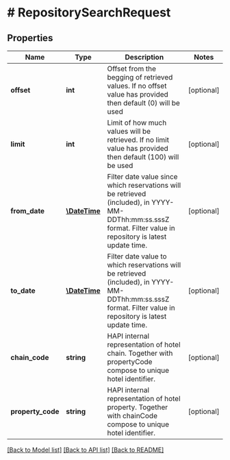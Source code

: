 # # RepositorySearchRequest

## Properties

Name | Type | Description | Notes
------------ | ------------- | ------------- | -------------
**offset** | **int** | Offset from the begging of retrieved values. If no offset value has provided then default (0) will be used | [optional] 
**limit** | **int** | Limit of how much values will be retrieved. If no limit value has provided then default (100) will be used | [optional] 
**from_date** | [**\DateTime**](\DateTime.md) | Filter date value since which reservations will be retrieved (included), in YYYY-MM-DDThh:mm:ss.sssZ format. Filter value in repository is latest update time. | [optional] 
**to_date** | [**\DateTime**](\DateTime.md) | Filter date value to which reservations will be retrieved (included), in YYYY-MM-DDThh:mm:ss.sssZ format. Filter value in repository is latest update time. | [optional] 
**chain_code** | **string** | HAPI internal representation of hotel chain. Together with propertyCode compose to unique hotel identifier. | [optional] 
**property_code** | **string** | HAPI internal representation of hotel property. Together with chainCode compose to unique hotel identifier. | [optional] 

[[Back to Model list]](../../README.md#documentation-for-models) [[Back to API list]](../../README.md#documentation-for-api-endpoints) [[Back to README]](../../README.md)


